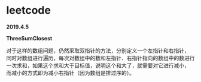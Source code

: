 # leetcode
**2019.4.5**

**ThreeSumClosest**
 
 对于这样的数组问题，仍然采取双指针的方法，分别定义一个左指针和右指针，
 同时对数组进行遍历，每次对数组中的数和左指针、右指针指向的数组中的数进行
 一次求和，如果这个求和大于目标值，说明这个和大了，就需要对它进行减小，
 而减小的方式即为减小右指针（因为数组是排过序的）。
    